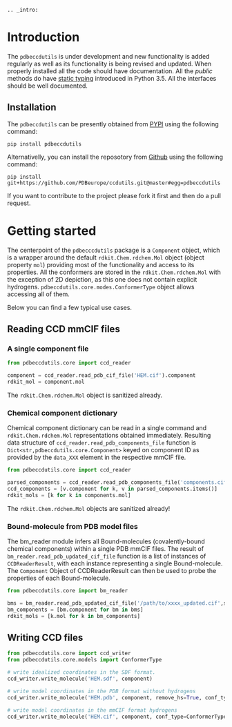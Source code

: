 ```{eval-rst}
.. _intro:
```

# Introduction

The `pdbeccdutils` is under development and new functionality is added regularly as well as its functionality is being revised and updated. When properly installed all the code should have documentation. All the *public* methods do have [static typing](http://mypy-lang.org/) introduced in Python 3.5. All the interfaces should be well documented.

## Installation

The `pdbeccdutils` can be presently obtained from [PYPI](https://pypi.org/project/pdbeccdutils/) using the following command:

```console
pip install pdbeccdutils
```

Alternativelly, you can install the reposotory from [Github](https://github.com/PDBeurope/ccdutils) using the following command:

```console
pip install git+https://github.com/PDBeurope/ccdutils.git@master#egg=pdbeccdutils
```

If you want to contribute to the project please fork it first and then do a pull request.

# Getting started

The centerpoint of the `pdbecccdutils` package is a `Component` object, which is a wrapper around the default `rdkit.Chem.rdchem.Mol` object (object property `mol`) providing most of the functionality and access to its properties. All the conformers are stored in the `rdkit.Chem.rdchem.Mol` with the exception of 2D depiction, as this one does not contain explicit hydrogens. `pdbeccdutils.core.modes.ConformerType` object allows accessing all of them.

Below you can find a few typical use cases.

## Reading CCD mmCIF files

### A single component file

```python
from pdbeccdutils.core import ccd_reader

component = ccd_reader.read_pdb_cif_file('HEM.cif').component
rdkit_mol = component.mol
```

The `rdkit.Chem.rdchem.Mol` object is sanitized already.

### Chemical component dictionary

Chemical component dictionary can be read in a single command and `rdkit.Chem.rdchem.Mol` representations obtained immediately. Resulting data structure of `ccd_reader.read_pdb_components_file` function is `Dict<str,pdbeccdutils.core.Component>` keyed on component ID as provided by the `data_XXX` element in the respective mmCIF file.

```python
from pdbeccdutils.core import ccd_reader

parsed_components = ccd_reader.read_pdb_components_file('components.cif')
ccd_components = [v.component for k, v in parsed_components.items()]
rdkit_mols = [k for k in components.mol]
```

The `rdkit.Chem.rdchem.Mol` objects are sanitized already!

### Bound-molecule from PDB model files

The bm_reader module infers all Bound-molecules (covalently-bound chemical components) within a single PDB mmCIF files. The result of
`bm_reader.read_pdb_updated_cif_file` function is a list of instances of `CCDReaderResult`, with each instance representing a single Bound-molecule. The `Component` Object of CCDReaderResult can then be used to probe the properties of each Bound-molecule.

```python
from pdbeccdutils.core import bm_reader

bms = bm_reader.read_pdb_updated_cif_file('/path/to/xxxx_updated.cif',sanitize=True)
bm_components = [bm.component for bm in bms]
rdkit_mols = [k.mol for k in bm_components]
```

## Writing CCD files

```python
from pdbeccdutils.core import ccd_writer
from pdbeccdutils.core.models import ConformerType

# write idealized coordinates in the SDF format.
ccd_writer.write_molecule('HEM.sdf', component)

# write model coordinates in the PDB format without hydrogens
ccd_writer.write_molecule('HEM.pdb', component, remove_hs=True, conf_type=ConformerType.Model)

# write model coordinates in the mmCIF format hydrogens
ccd_writer.write_molecule('HEM.cif', component, conf_type=ConformerType.Model)
```
